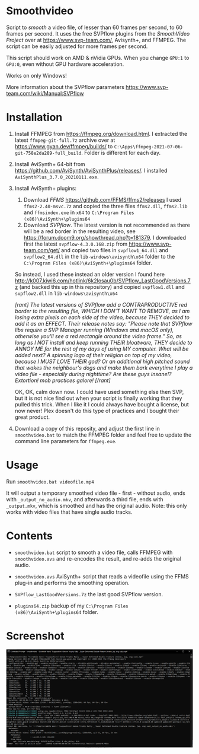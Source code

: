 # Smoothvideo
Script to *smooth* a video file, of lesser than 60 frames per second, to 60 frames per second. It uses the free SVPflow plugins from the *SmoothVideo Project* over at https://www.svp-team.com/, Avisynth+, and FFMPEG. The script can be easily adjusted for more frames per second.

This script should work on AMD & nVidia GPUs. When you change `GPU:1` to `GPU:0`, even without GPU hardware acceleration.

Works on only Windows!

More information about the SVPflow parameters https://www.svp-team.com/wiki/Manual:SVPflow

# Installation

1. Install FFMPEG from https://ffmpeg.org/download.html.  I extracted the latest `ffmpeg-git-full.7z` archive over at https://www.gyan.dev/ffmpeg/builds/ to `C:\Apps\ffmpeg-2021-07-06-git-758e2da289-full_build`. Folder is different for each day.
2. Install AviSynth+ 64-bit from https://github.com/AviSynth/AviSynthPlus/releases/.  I installed `AviSynthPlus_3.7.0_20210111.exe`.
3. Install AviSynth+ plugins: 
	1. Download *FFMS* https://github.com/FFMS/ffms2/releases  I used `ffms2-2.40-msvc.7z` and copied the three files `ffms2.dll`, `ffms2.lib` and `ffmsindex.exe` in `x64` to `C:\Program Files (x86)\AviSynth+\plugins64`
	2. Download *SVPflow*. The latest version is not recommended as there will be a red border in the resulting video, see https://forum.doom9.org/showthread.php?t=181379. I downloaded first the latest `svpflow-4.3.0.168.zip` from https://www.svp-team.com/get/ and copied two files in `svpflow1_64.dll` and `svpflow2_64.dll` in the `lib-windows\avisynth\x64` folder to the `C:\Program Files (x86)\AviSynth+\plugins64` folder. 
   
   So instead, I used these instead an older version I found here http://k007.kiwi6.com/hotlink/6k2losau0b/SVPflow_LastGoodVersions.7z (and backed this up in this repository) and copied `svpflow1.dll` and `svpflow2.dll` in `lib-windows\avisynth\x64`
   
   *[rant]
   The latest versions of SVPflow add a CONTRAPRODUCTIVE red border to the resulting file, WHICH I DON'T WANT TO REMOVE, as I am losing extra pixels on each side of the video, because THEY decided to add it as an EFFECT. Their release notes say: "Please note that SVPflow libs require a SVP Manager running (Windows and macOS only), otherwise you'll see a red rectangle around the video frame."  So, as long as I NOT install and keep running THEIR bloatware, THEY decide to ANNOY ME for the rest of my days of using MY computer. What will be added next? A spinning logo of their religion on top of my video, because I MUST LOVE THEIR god?  Or an additional high pitched sound that wakes the neighbour's dogs and make them bark everytime I play a video file - especially during nighttime?  Are these guys insane!?  Extortion! mob practices galore!
   [/rant]*
   
   OK, OK, calm down now. I could have used something else then SVP, but it is not nice find out when your script is finally working that they pulled this trick.  When I like it I could always have bought a license, but now never! Plex doesn't do this type of practices and I bought their great product.
   
4. Download a copy of this reposity, and adjust the first line in `smoothvideo.bat` to match the FFMPEG folder and feel free to update the command line parameters for `ffmpeg.exe`.

# Usage

Run `smoothvideo.bat videofile.mp4`

It will output a temporary smoothed video file - first - without audio, ends with `_output_no_audio.mkv`, and afterwards a third file, ends with `_output.mkv`, which is smoothed and has the original audio.  Note: this only works with video files that have single audio tracks.

# Contents

* `smoothvideo.bat` script to smooth a video file, calls FFMPEG with `smoothvideo.avs` and re-encodes the result, and re-adds the original audio.
 
* `smoothvideo.avs` AviSynth+ script that reads a videofile using the FFMS plug-in and performs the smoothing operation.

* `SVPflow_LastGoodVersions.7z` the last good SVPflow version.

* `plugins64.zip` backup of my `C:\Program Files (x86)\AviSynth+\plugins64` folder. 

# Screenshot

![screenshot](https://raw.githubusercontent.com/bjaan/smoothvideo/master/screenshot.png)
